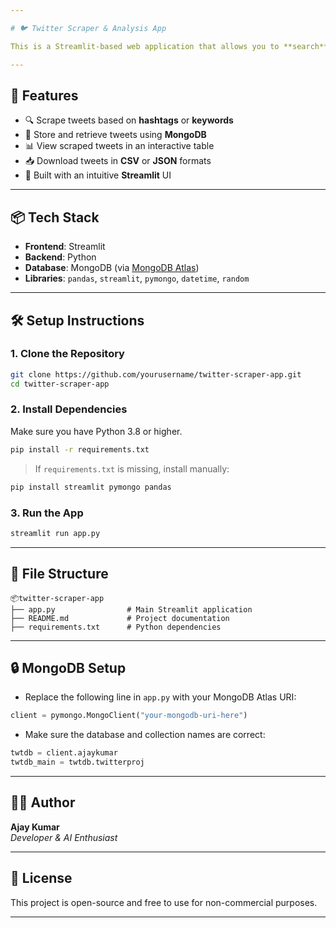```yaml
---

# 🐦 Twitter Scraper & Analysis App

This is a Streamlit-based web application that allows you to **search**, **scrape**, **analyze**, and **download** tweet data using hashtags or keywords. The app uses **MongoDB** as a backend database to store tweets and supports exporting data in both **CSV** and **JSON** formats.

---
```


## 🚀 Features

- 🔍 Scrape tweets based on **hashtags** or **keywords**
- 💾 Store and retrieve tweets using **MongoDB**
- 📊 View scraped tweets in an interactive table
- 📥 Download tweets in **CSV** or **JSON** formats
- 🎨 Built with an intuitive **Streamlit** UI

---

## 📦 Tech Stack

- **Frontend**: Streamlit  
- **Backend**: Python  
- **Database**: MongoDB (via [MongoDB Atlas](https://www.mongodb.com/cloud/atlas))  
- **Libraries**: `pandas`, `streamlit`, `pymongo`, `datetime`, `random`

---

## 🛠 Setup Instructions

### 1. Clone the Repository

```bash
git clone https://github.com/yourusername/twitter-scraper-app.git
cd twitter-scraper-app
```

### 2. Install Dependencies

Make sure you have Python 3.8 or higher.

```bash
pip install -r requirements.txt
```

> If `requirements.txt` is missing, install manually:
```bash
pip install streamlit pymongo pandas
```

### 3. Run the App

```bash
streamlit run app.py
```

---

## 📁 File Structure

```
📦twitter-scraper-app
├── app.py                # Main Streamlit application
├── README.md             # Project documentation
├── requirements.txt      # Python dependencies
```

---

## 🔒 MongoDB Setup

- Replace the following line in `app.py` with your MongoDB Atlas URI:
```python
client = pymongo.MongoClient("your-mongodb-uri-here")
```

- Make sure the database and collection names are correct:
```python
twtdb = client.ajaykumar
twtdb_main = twtdb.twitterproj
```

---

## 🙋‍♂️ Author

**Ajay Kumar**  
_Developer & AI Enthusiast_

---

## 📄 License

This project is open-source and free to use for non-commercial purposes.

---
